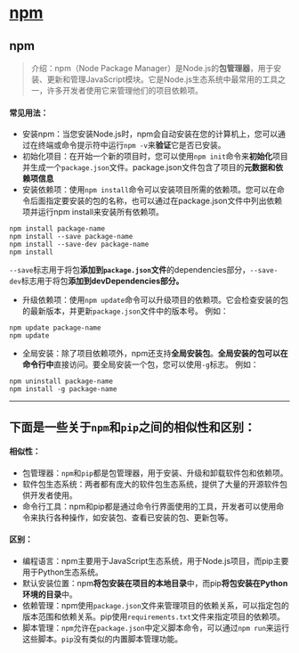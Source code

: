 # [npm](https://github.com/dululu/GitNote/issues/61)

## npm
>介绍：npm（Node Package Manager）是Node.js的**包管理器**，用于安装、更新和管理JavaScript模块。它是Node.js生态系统中最常用的工具之一，许多开发者使用它来管理他们的项目依赖项。
#### 常见用法：
- 安装npm：当您安装Node.js时，npm会自动安装在您的计算机上，您可以通过在终端或命令提示符中运行`npm -v`来**验证**它是否已安装。
- 初始化项目：在开始一个新的项目时，您可以使用`npm init`命令来**初始化**项目并生成一个`package.json`文件。package.json文件包含了项目的**元数据和依赖项信息**
- 安装依赖项：使用`npm install`命令可以安装项目所需的依赖项。您可以在命令后面指定要安装的包的名称，也可以通过在package.json文件中列出依赖项并运行npm install来安装所有依赖项。
```
npm install package-name
npm install --save package-name
npm install --save-dev package-name
npm install
```
`--save`标志用于将包**添加到`package.json`文件**的dependencies部分，`--save-dev`标志用于将包**添加到devDependencies部分。**
- 升级依赖项：使用`npm update`命令可以升级项目的依赖项。它会检查安装的包的最新版本，并更新`package.json`文件中的版本号。 例如：
```
npm update package-name
npm update 
```
- 全局安装：除了项目依赖项外，npm还支持**全局安装包**。**全局安装的包可以在命令行中**直接访问。要全局安装一个包，您可以使用`-g`标志。 例如：
```
npm uninstall package-name
npm install -g package-name
```

---

## 下面是一些关于`npm`和`pip`之间的相似性和区别：

#### 相似性：
- 包管理器：`npm`和`pip`都是包管理器，用于安装、升级和卸载软件包和依赖项。
- 软件包生态系统：两者都有庞大的软件包生态系统，提供了大量的开源软件包供开发者使用。
- 命令行工具：npm和pip都是通过命令行界面使用的工具，开发者可以使用命令来执行各种操作，如安装包、查看已安装的包、更新包等。
#### 区别：
- 编程语言：npm主要用于JavaScript生态系统，用于Node.js项目，而pip主要用于Python生态系统。
- 默认安装位置：npm**将包安装在项目的本地目录**中，而pip**将包安装在Python环境的目录**中。
- 依赖管理：npm使用`package.json`文件来管理项目的依赖关系，可以指定包的版本范围和依赖关系。pip使用`requirements.txt`文件来指定项目的依赖项。
- 脚本管理：`npm`允许在`package.json`中定义脚本命令，可以通过`npm run`来运行这些脚本。`pip`没有类似的内置脚本管理功能。
